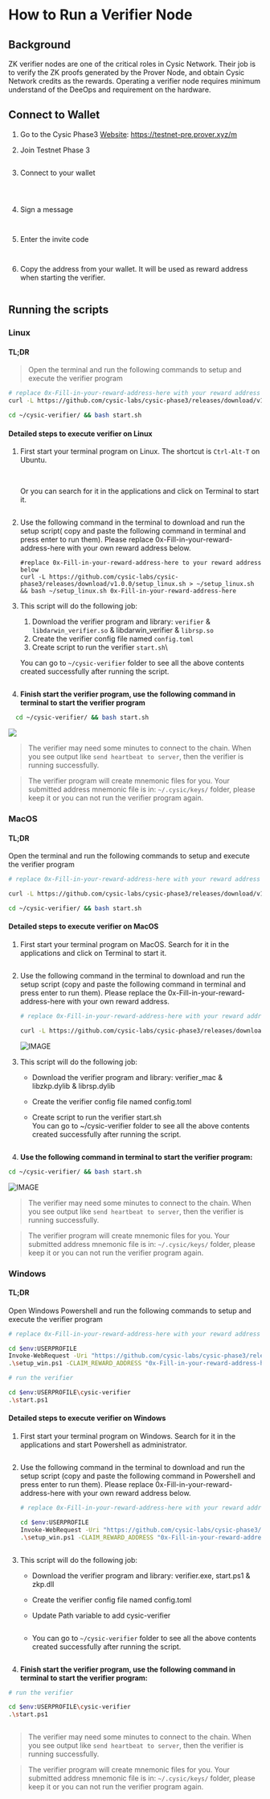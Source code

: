 # How to Run a Verifier Node

## Background

ZK verifier nodes are one of the critical roles in Cysic Network. Their job is to verify the ZK proofs generated by the Prover Node, and obtain Cysic Network credits as the rewards. Operating a verifier node requires minimum understand of the DeeOps and requirement on the hardware.

## Connect to Wallet

1. Go to the Cysic Phase3 [Website](https://testnet-pre.prover.xyz/m): https://testnet-pre.prover.xyz/m
2.  Join Testnet Phase 3

    <figure><img src=".gitbook/assets/00_cysic_home (2).PNG" alt=""><figcaption></figcaption></figure>
3.  Connect to your wallet

    <figure><img src=".gitbook/assets/01_connect_wallet (2).PNG" alt=""><figcaption></figcaption></figure>

    <figure><img src=".gitbook/assets/02_connect_wallet (3).PNG" alt=""><figcaption></figcaption></figure>

    <figure><img src=".gitbook/assets/03_connect_wallet (1).PNG" alt=""><figcaption></figcaption></figure>
4.  Sign a message

    <figure><img src=".gitbook/assets/04_sign_message (1).PNG" alt=""><figcaption></figcaption></figure>

    <figure><img src=".gitbook/assets/05_sign_message (2).png" alt=""><figcaption></figcaption></figure>
5.  Enter the invite code

    <figure><img src=".gitbook/assets/06_invite_code (1).png" alt=""><figcaption></figcaption></figure>

    <figure><img src=".gitbook/assets/07_invite_code (1).png" alt=""><figcaption></figcaption></figure>
6.  Copy the address from your wallet. It will be used as reward address when starting the verifier.

    <figure><img src=".gitbook/assets/08_invite_code (2).png" alt=""><figcaption></figcaption></figure>

## Running the scripts

### Linux

#### TL;DR

> Open the terminal and run the following commands to setup and execute the verifier program

```bash
# replace 0x-Fill-in-your-reward-address-here with your reward address below
curl -L https://github.com/cysic-labs/cysic-phase3/releases/download/v1.0.0/setup_linux.sh > ~/setup_linux.sh && bash ~/setup_linux.sh 0x-Fill-in-your-reward-address-here

cd ~/cysic-verifier/ && bash start.sh
```

#### Detailed steps to execute verifier on Linux

1.  First start your terminal program on Linux. The shortcut is `Ctrl-Alt-T` on Ubuntu.

    <figure><img src=".gitbook/assets/20_linux.png" alt=""><figcaption></figcaption></figure>

    \
    Or you can search for it in the applications and click on Terminal to start it.

    <figure><img src=".gitbook/assets/21_linux.png" alt=""><figcaption></figcaption></figure>
2.  Use the following command in the terminal to download and run the setup script( copy and paste the following command in terminal and press enter to run them). Please replace 0x-Fill-in-your-reward-address-here with your own reward address below.

    ```
    #replace 0x-Fill-in-your-reward-address-here to your reward address below
    curl -L https://github.com/cysic-labs/cysic-phase3/releases/download/v1.0.0/setup_linux.sh > ~/setup_linux.sh && bash ~/setup_linux.sh 0x-Fill-in-your-reward-address-here
    ```
3.  This script will do the following job:

    1. Download the verifier program and library: `verifier` & `libdarwin_verifier.so` & libdarwin\_verifier & `librsp.so`
    2. Create the verifier config file named `config.toml`
    3. Create script to run the verifier `start.sh`\


    You can go to `~/cysic-verifier` folder to see all the above contents created successfully after running the script.

    <figure><img src=".gitbook/assets/23_linux.png" alt=""><figcaption></figcaption></figure>
4. **Finish start the verifier program, use the following command in terminal to start the verifier program**

```bash
  cd ~/cysic-verifier/ && bash start.sh
```

![](<.gitbook/assets/24_linux (1).png>)

> The verifier may need some minutes to connect to the chain. When you see output like `send heartbeat to server`, then the verifier is running successfully.

> The verifier program will create mnemonic files for you. Your submitted address mnemonic file is in: `~/.cysic/keys/` folder, please keep it or you can not run the verifier program again.

### MacOS

#### TL;DR

Open the terminal and run the following commands to setup and execute the verifier program

```bash
# replace 0x-Fill-in-your-reward-address-here with your reward address below

curl -L https://github.com/cysic-labs/cysic-phase3/releases/download/v1.0.0/setup_mac.sh > ~/setup_mac.sh && bash ~/setup_mac.sh 0x-Fill-in-your-reward-address-here

cd ~/cysic-verifier/ && bash start.sh
```

#### Detailed steps to execute verifier on MacOS

1.  First start your terminal program on MacOS. Search for it in the applications and click on Terminal to start it.

    <figure><img src=".gitbook/assets/25_mac.png" alt=""><figcaption></figcaption></figure>
2.  Use the following command in the terminal to download and run the setup script (copy and paste the following command in terminal and press enter to run them). Please replace the 0x-Fill-in-your-reward-address-here with your own reward address.

    ```bash
    # replace 0x-Fill-in-your-reward-address-here with your reward address

    curl -L https://github.com/cysic-labs/cysic-phase3/releases/download/v1.0.0/setup_mac.sh > ~/setup_mac.sh && bash ~/setup_mac.sh 0x-Fill-in-your-reward-address-here
    ```

    ![IMAGE](.gitbook/assets/26_mac.png)
3. This script will do the following job:
   * Download the verifier program and library: verifier\_mac & libzkp.dylib & librsp.dylib
   * Create the verifier config file named config.toml
   *   Create script to run the verifier start.sh\
       You can go to \~/cysic-verifier folder to see all the above contents created successfully after running the script.

       <figure><img src=".gitbook/assets/27_mac.png" alt=""><figcaption></figcaption></figure>
4. **Use the following command in terminal to start the verifier program:**

```bash
cd ~/cysic-verifier/ && bash start.sh
```

![IMAGE](.gitbook/assets/28_mac.png)

> The verifier may need some minutes to connect to the chain. When you see output like `send heartbeat to server`, then the verifier is running successfully.

> The verifier program will create mnemonic files for you. Your submitted address mnemonic file is in: `~/.cysic/keys/` folder, please keep it or you can not run the verifier program again.

### Windows

#### TL;DR

Open Windows Powershell and run the following commands to setup and execute the verifier program

```bash
# replace 0x-Fill-in-your-reward-address-here with your reward address below

cd $env:USERPROFILE
Invoke-WebRequest -Uri "https://github.com/cysic-labs/cysic-phase3/releases/download/v1.0.0/setup.ps1" -OutFile "setup_win.ps1"
.\setup_win.ps1 -CLAIM_REWARD_ADDRESS "0x-Fill-in-your-reward-address-here"

# run the verifier

cd $env:USERPROFILE\cysic-verifier
.\start.ps1
```

#### Detailed steps to execute verifier on Windows

1.  First start your terminal program on Windows. Search for it in the applications and start Powershell as administrator.

    <figure><img src=".gitbook/assets/30_win.png" alt=""><figcaption></figcaption></figure>
2.  Use the following command in the terminal to download and run the setup script (copy and paste the following command in Powershell and press enter to run them). Please replace 0x-Fill-in-your-reward-address-here with your own reward address below.

    ```bash
    # replace 0x-Fill-in-your-reward-address-here with your reward address below

    cd $env:USERPROFILE
    Invoke-WebRequest -Uri "https://github.com/cysic-labs/cysic-phase3/releases/download/v1.0.0/setup.ps1" -OutFile "setup_win.ps1"
    .\setup_win.ps1 -CLAIM_REWARD_ADDRESS "0x-Fill-in-your-reward-address-here"
    ```

    <figure><img src=".gitbook/assets/31_win.png" alt=""><figcaption></figcaption></figure>
3. This script will do the following job:
   * Download the verifier program and library: verifier.exe, start.ps1 & zkp.dll
   * Create the verifier config file named config.toml
   *   Update Path variable to add cysic-verifier

       <figure><img src=".gitbook/assets/33_win.png" alt=""><figcaption></figcaption></figure>
   *   You can go to `~/cysic-verifier` folder to see all the above contents created successfully after running the script.

       <figure><img src=".gitbook/assets/32_win.png" alt=""><figcaption></figcaption></figure>
4. **Finish start the verifier program, use the following command in terminal to start the verifier program:**

```bash
# run the verifier

cd $env:USERPROFILE\cysic-verifier
.\start.ps1
```

<figure><img src=".gitbook/assets/34_win.png" alt=""><figcaption></figcaption></figure>

> The verifier may need some minutes to connect to the chain. When you see output like `send heartbeat to server`, then the verifier is running successfully.

> The verifier program will create mnemonic files for you. Your submitted address mnemonic file is in: `~/.cysic/keys/` folder, please keep it or you can not run the verifier program again.
